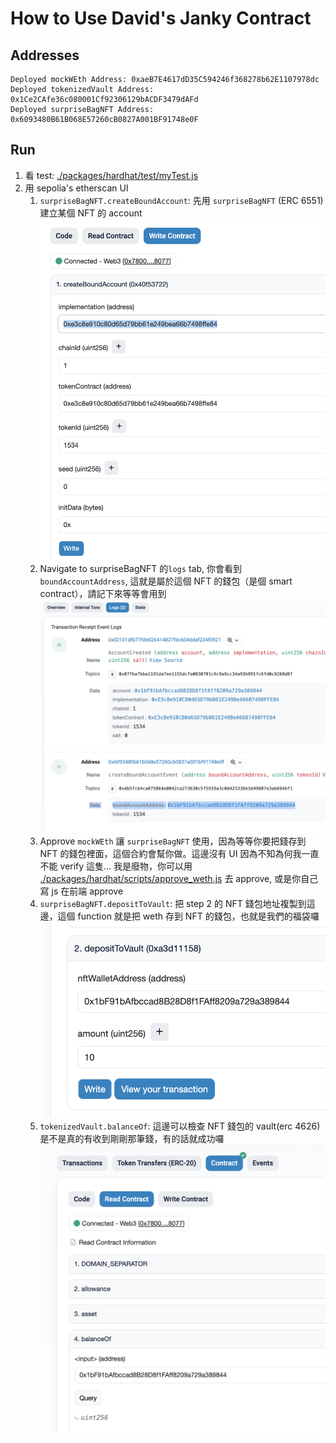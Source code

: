 # How to Use David's Janky Contract

## Addresses

```
Deployed mockWEth Address: 0xaeB7E4617dD35C594246f368278b62E1107978dc
Deployed tokenizedVault Address: 0x1Ce2CAfe36c080001Cf92306129bACDF3479dAFd
Deployed surpriseBagNFT Address: 0x6093480B61B068E57260cB0827A001BF91748e0F
```

## Run

1. 看 test: [./packages/hardhat/test/myTest.js](./packages/hardhat/test/myTest.js)
2. 用 sepolia's etherscan UI
    1. `surpriseBagNFT.createBoundAccount`: 先用 `surpriseBagNFT` (ERC 6551) 建立某個 NFT 的 account
        ![f](./packages/hardhat/createBoundAccount.png)
    2. Navigate to surpriseBagNFT 的`logs` tab, 你會看到 `boundAccountAddress`, 這就是屬於這個 NFT 的錢包（是個 smart contract），請記下來等等會用到
        ![](./packages/hardhat/boundAccountAddress.png)
    3. Approve `mockWEth` 讓 `surpriseBagNFT` 使用，因為等等你要把錢存到 NFT 的錢包裡面，這個合約會幫你做。這邊沒有 UI 因為不知為何我一直不能 verify 這隻... 我是廢物，你可以用 [./packages/hardhat/scripts/approve_weth.js](./packages/hardhat/scripts/approve_weth.js) 去 approve, 或是你自己寫 js 在前端 approve
    4. `surpriseBagNFT.depositToVault`: 把 step 2 的 NFT 錢包地址複製到這邊，這個 function 就是把 weth 存到 NFT 的錢包，也就是我們的福袋囉
        ![](./packages/hardhat/depositToVault.png)
    5. `tokenizedVault.balanceOf`: 這邊可以檢查 NFT 錢包的 vault(erc 4626) 是不是真的有收到剛剛那筆錢，有的話就成功囉
        ![](./packages/hardhat/balanceOf.png)